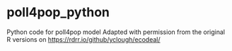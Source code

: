 # poll4pop_python
Python code for poll4pop model
Adapted with permission from the original R versions on https://rdrr.io/github/yclough/ecodeal/
